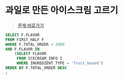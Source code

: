 # 과일로 만든 아이스크림 고르기
> [문제 바로가기](https://school.programmers.co.kr/learn/courses/30/lessons/133025)

```SQL
SELECT F.FLAVOR
FROM FIRST_HALF F
WHERE F.TOTAL_ORDER > 3000
AND F.FLAVOR IN 
    (SELECT FLAVOR 
     FROM ICECREAM_INFO I 
     WHERE INGREDIENT_TYPE = 'fruit_based')
ORDER BY F.TOTAL_ORDER DESC
;
```